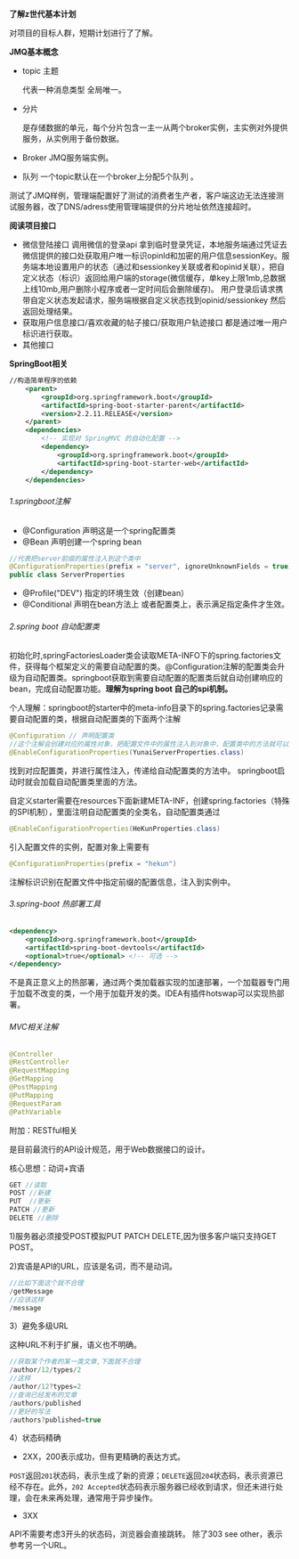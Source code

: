 

**了解z世代基本计划**

对项目的目标人群，短期计划进行了了解。

**JMQ基本概念**

- topic 主题

  代表一种消息类型 全局唯一。

- 分片

  是存储数据的单元，每个分片包含一主一从两个broker实例，主实例对外提供服务，从实例用于备份数据。

- Broker
  JMQ服务端实例。

- 队列
  一个topic默认在一个broker上分配5个队列 。

测试了JMQ样例，管理端配置好了测试的消费者生产者，客户端这边无法连接测试服务器，改了DNS/adress使用管理端提供的分片地址依然连接超时。

**阅读项目接口**

- 微信登陆接口
  调用微信的登录api 拿到临时登录凭证，本地服务端通过凭证去微信提供的接口处获取用户唯一标识opinId和加密的用户信息sessionKey。服务端本地设置用户的状态（通过和sessionkey关联或者和opinid关联），把自定义状态（标识）返回给用户端的storage(微信缓存，单key上限1mb,总数据上线10mb,用户删除小程序或者一定时间后会删除缓存)。 用户登录后请求携带自定义状态发起请求，服务端根据自定义状态找到opinid/sessionkey 然后返回处理结果。
- 获取用户信息接口/喜欢收藏的帖子接口/获取用户轨迹接口
  都是通过唯一用户标识进行获取。
- 
  其他接口

**SpringBoot相关**

```xml
//构造简单程序的依赖
    <parent>
        <groupId>org.springframework.boot</groupId>
        <artifactId>spring-boot-starter-parent</artifactId>
        <version>2.2.11.RELEASE</version>
    </parent>
    <dependencies>
        <!-- 实现对 SpringMVC 的自动化配置 -->
        <dependency>
            <groupId>org.springframework.boot</groupId>
            <artifactId>spring-boot-starter-web</artifactId>
        </dependency>
    </dependencies>
```

###### 1.springboot注解

- @Configuration 声明这是一个spring配置类
- @Bean 声明创建一个spring bean

```java
//代表把server前缀的属性注入到这个类中
@ConfigurationProperties(prefix = "server", ignoreUnknownFields = true)
public class ServerProperties 
```

- @Profile("DEV") 指定的环境生效（创建bean）
- @Conditional 声明在bean方法上 或者配置类上，表示满足指定条件才生效。

###### 2.spring boot 自动配置类

初始化时,springFactoriesLoader类会读取META-INFO下的spring.factories文件，获得每个框架定义的需要自动配置的类。@Configuration注解的配置类会升级为自动配置类。springboot获取到需要自动配置的配置类后就自动创建响应的bean，完成自动配置功能。**理解为spring boot 自己的spi机制。**

个人理解：springboot的starter中的meta-info目录下的spring.factories记录需要自动配置的类，根据自动配置类的下面两个注解

```java
@Configuration // 声明配置类
//这个注解会创建对应的属性对象，把配置文件中的属性注入到对象中，配置类中的方法就可以使用这个属性对象
@EnableConfigurationProperties(YunaiServerProperties.class)
```

找到对应配置类，并进行属性注入，传递给自动配置类的方法中。 springboot启动时就会加载自动配置类里面的方法。

自定义starter需要在resources下面新建META-INF，创建spring.factories（特殊的SPI机制），里面注明自动配置类的全类名，自动配置类通过

```java
@EnableConfigurationProperties(HeKunProperties.class)
```

引入配置文件的实例，配置对象上需要有

```java
@ConfigurationProperties(prefix = "hekun")
```

注解标识识别在配置文件中指定前缀的配置信息，注入到实例中。



###### 3.spring-boot 热部署工具

```xml
<dependency>
    <groupId>org.springframework.boot</groupId>
    <artifactId>spring-boot-devtools</artifactId>
    <optional>true</optional> <!-- 可选 -->
</dependency>
```

不是真正意义上的热部署，通过两个类加载器实现的加速部署，一个加载器专门用于加载不改变的类，一个用于加载开发的类。IDEA有插件hotswap可以实现热部署。

###### MVC相关注解

```java
@Controller
@RestController
@RequestMapping
@GetMapping
@PostMapping
@PutMapping
@RequestParam
@PathVariable
```

附加：RESTful相关

是目前最流行的API设计规范，用于Web数据接口的设计。

核心思想：动词+宾语

```java
GET //读取 
POST //新建
PUT  //更新
PATCH //更新
DELETE //删除
```

1)服务器必须接受POST模拟PUT PATCH DELETE,因为很多客户端只支持GET POST。

2)宾语是API的URL，应该是名词，而不是动词。

```java
//比如下面这个就不合理
/getMessage
//应该这样
/message
```

3）避免多级URL

这种URL不利于扩展，语义也不明确。

```java
//获取某个作者的某一类文章,下面就不合理
/author/12/types/2
//这样
/author/12?types=2
//查询已经发布的文章
/authors/published
//更好的写法
/authors?published=true
```

4）状态码精确

- 2XX，200表示成功，但有更精确的表达方式。

`POST`返回`201`状态码，表示生成了新的资源；`DELETE`返回`204`状态码，表示资源已经不存在。此外，`202 Accepted`状态码表示服务器已经收到请求，但还未进行处理，会在未来再处理，通常用于异步操作。

- 3XX

API不需要考虑3开头的状态码，浏览器会直接跳转。 除了303 see other，表示参考另一个URL。

